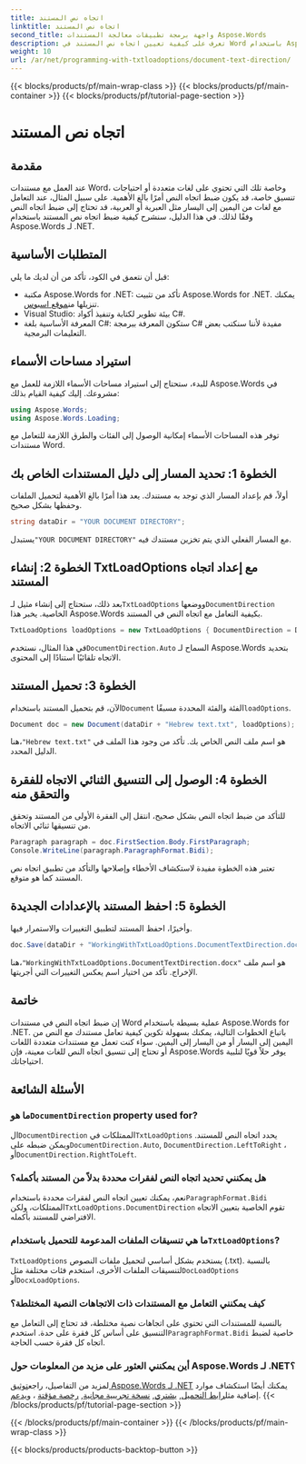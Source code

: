 ```yaml
---
title: اتجاه نص المستند
linktitle: اتجاه نص المستند
second_title: واجهة برمجة تطبيقات معالجة المستندات Aspose.Words
description: تعرف على كيفية تعيين اتجاه نص المستند في Word باستخدام Aspose.Words for .NET من خلال هذا الدليل المفصل. مثالي للتعامل مع اللغات التي تكتب من اليمين إلى اليسار.
weight: 10
url: /ar/net/programming-with-txtloadoptions/document-text-direction/
---
```


{{< blocks/products/pf/main-wrap-class >}}
{{< blocks/products/pf/main-container >}}
{{< blocks/products/pf/tutorial-page-section >}}

# اتجاه نص المستند

## مقدمة

عند العمل مع مستندات Word، وخاصة تلك التي تحتوي على لغات متعددة أو احتياجات تنسيق خاصة، قد يكون ضبط اتجاه النص أمرًا بالغ الأهمية. على سبيل المثال، عند التعامل مع لغات من اليمين إلى اليسار مثل العبرية أو العربية، قد تحتاج إلى ضبط اتجاه النص وفقًا لذلك. في هذا الدليل، سنشرح كيفية ضبط اتجاه نص المستند باستخدام Aspose.Words لـ .NET. 

## المتطلبات الأساسية

قبل أن نتعمق في الكود، تأكد من أن لديك ما يلي:

-  مكتبة Aspose.Words for .NET: تأكد من تثبيت Aspose.Words for .NET. يمكنك تنزيلها من[موقع اسبوس](https://releases.aspose.com/words/net/).
- Visual Studio: بيئة تطوير لكتابة وتنفيذ أكواد C#.
- المعرفة الأساسية بلغة C#: ستكون المعرفة ببرمجة C# مفيدة لأننا سنكتب بعض التعليمات البرمجية.

## استيراد مساحات الأسماء

للبدء، ستحتاج إلى استيراد مساحات الأسماء اللازمة للعمل مع Aspose.Words في مشروعك. إليك كيفية القيام بذلك:

```csharp
using Aspose.Words;
using Aspose.Words.Loading;
```

توفر هذه المساحات الأسماء إمكانية الوصول إلى الفئات والطرق اللازمة للتعامل مع مستندات Word.

## الخطوة 1: تحديد المسار إلى دليل المستندات الخاص بك

أولاً، قم بإعداد المسار الذي توجد به مستندك. يعد هذا أمرًا بالغ الأهمية لتحميل الملفات وحفظها بشكل صحيح.

```csharp
string dataDir = "YOUR DOCUMENT DIRECTORY";
```

 يستبدل`"YOUR DOCUMENT DIRECTORY"` مع المسار الفعلي الذي يتم تخزين مستندك فيه.

## الخطوة 2: إنشاء TxtLoadOptions مع إعداد اتجاه المستند

 بعد ذلك، ستحتاج إلى إنشاء مثيل لـ`TxtLoadOptions` ووضعها`DocumentDirection` الخاصية. يخبر هذا Aspose.Words بكيفية التعامل مع اتجاه النص في المستند.

```csharp
TxtLoadOptions loadOptions = new TxtLoadOptions { DocumentDirection = DocumentDirection.Auto };
```

 في هذا المثال، نستخدم`DocumentDirection.Auto` السماح لـ Aspose.Words بتحديد الاتجاه تلقائيًا استنادًا إلى المحتوى.

## الخطوة 3: تحميل المستند

 الآن، قم بتحميل المستند باستخدام`Document` الفئة والفئة المحددة مسبقًا`loadOptions`.

```csharp
Document doc = new Document(dataDir + "Hebrew text.txt", loadOptions);
```

 هنا،`"Hebrew text.txt"` هو اسم ملف النص الخاص بك. تأكد من وجود هذا الملف في الدليل المحدد.

## الخطوة 4: الوصول إلى التنسيق الثنائي الاتجاه للفقرة والتحقق منه

للتأكد من ضبط اتجاه النص بشكل صحيح، انتقل إلى الفقرة الأولى من المستند وتحقق من تنسيقها ثنائي الاتجاه.

```csharp
Paragraph paragraph = doc.FirstSection.Body.FirstParagraph;
Console.WriteLine(paragraph.ParagraphFormat.Bidi);
```

تعتبر هذه الخطوة مفيدة لاستكشاف الأخطاء وإصلاحها والتأكد من تطبيق اتجاه نص المستند كما هو متوقع.

## الخطوة 5: احفظ المستند بالإعدادات الجديدة

وأخيرًا، احفظ المستند لتطبيق التغييرات والاستمرار فيها.

```csharp
doc.Save(dataDir + "WorkingWithTxtLoadOptions.DocumentTextDirection.docx");
```

 هنا،`"WorkingWithTxtLoadOptions.DocumentTextDirection.docx"` هو اسم ملف الإخراج. تأكد من اختيار اسم يعكس التغييرات التي أجريتها.

## خاتمة

إن ضبط اتجاه النص في مستندات Word عملية بسيطة باستخدام Aspose.Words for .NET. باتباع الخطوات التالية، يمكنك بسهولة تكوين كيفية تعامل مستندك مع النص من اليمين إلى اليسار أو من اليسار إلى اليمين. سواء كنت تعمل مع مستندات متعددة اللغات أو تحتاج إلى تنسيق اتجاه النص للغات معينة، فإن Aspose.Words يوفر حلاً قويًا لتلبية احتياجاتك.

## الأسئلة الشائعة

###  ما هو`DocumentDirection` property used for?

 ال`DocumentDirection` الممتلكات في`TxtLoadOptions` يحدد اتجاه النص للمستند. ويمكن ضبطه على`DocumentDirection.Auto`, `DocumentDirection.LeftToRight` ، أو`DocumentDirection.RightToLeft`.

### هل يمكنني تحديد اتجاه النص لفقرات محددة بدلاً من المستند بأكمله؟

 نعم، يمكنك تعيين اتجاه النص لفقرات محددة باستخدام`ParagraphFormat.Bidi` الممتلكات، ولكن`TxtLoadOptions.DocumentDirection` تقوم الخاصية بتعيين الاتجاه الافتراضي للمستند بأكمله.

###  ما هي تنسيقات الملفات المدعومة للتحميل باستخدام`TxtLoadOptions`?

`TxtLoadOptions` يستخدم بشكل أساسي لتحميل ملفات النصوص (.txt). بالنسبة لتنسيقات الملفات الأخرى، استخدم فئات مختلفة مثل`DocLoadOptions` أو`DocxLoadOptions`.

### كيف يمكنني التعامل مع المستندات ذات الاتجاهات النصية المختلطة؟

 بالنسبة للمستندات التي تحتوي على اتجاهات نصية مختلطة، قد تحتاج إلى التعامل مع التنسيق على أساس كل فقرة على حدة. استخدم`ParagraphFormat.Bidi` خاصية لضبط اتجاه كل فقرة حسب الحاجة.

### أين يمكنني العثور على مزيد من المعلومات حول Aspose.Words لـ .NET؟

 لمزيد من التفاصيل، راجع[توثيق Aspose.Words لـ .NET](https://reference.aspose.com/words/net/) يمكنك أيضًا استكشاف موارد إضافية مثل[رابط التحميل](https://releases.aspose.com/words/net/), [يشتري](https://purchase.aspose.com/buy), [نسخة تجريبية مجانية](https://releases.aspose.com/), [رخصة مؤقتة](https://purchase.aspose.com/temporary-license/) ، و[يدعم](https://forum.aspose.com/c/words/8).
{{< /blocks/products/pf/tutorial-page-section >}}

{{< /blocks/products/pf/main-container >}}
{{< /blocks/products/pf/main-wrap-class >}}

{{< blocks/products/products-backtop-button >}}
